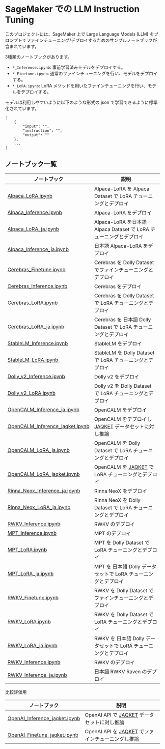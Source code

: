 # SageMaker での LLM Instruction Tuning

このプロジェクトには、SageMaker 上で Large Language Models (LLM) をプロンプトでファインチューニング/デプロイするためのサンプルノートブックが含まれています。

3種類のノートブックがあります。

- `*_Inference.ipynb`: 事前学習済みモデルをデプロイする。
- `*_Finetune.ipynb`: 通常のファインチューニングを行い、モデルをデプロイする。
- `*_LoRA.ipynb`: LoRA メソッドを用いたファインチューニングを行い、モデルをデプロイする。

モデルは利用しやすいように以下のような形式の json で学習できるように標準化されています。

```
[
    {
        "input": "",
        "instruction": "",
        "output": ""
    },
    ...
]
```

## ノートブック一覧

| ノートブック | 説明 |
| -------- | ----------- |
| [Alpaca_LoRA.ipynb](Transformers/Alpaca_LoRA.ipynb) | Alpaca-LoRA を Alpaca Dataset で LoRA チューニングとデプロイ |
| [Alpaca_Inference.ipynb](Transformers/Alpaca_Inference.ipynb) | Alpaca-LoRA をデプロイ |
| [Alpaca_LoRA_ja.ipynb](Transformers/Alpaca_LoRA_ja.ipynb) | Alpaca-LoRA を日本語 Alpaca Dataset で LoRA チューニングとデプロイ |
| [Alpaca_Inference_ja.ipynb](Transformers/Alpaca_Inference_ja.ipynb) | 日本語 Alpaca-LoRA をデプロイ |
| [Cerebras_Finetune.ipynb](Transformers/Cerebras_Finetune.ipynb) | Cerebras を Dolly Dataset でファインチューニングとデプロイ |
| [Cerebras_Inference.ipynb](Transformers/Cerebras_Inference.ipynb) | Cerebras をデプロイ |
| [Cerebras_LoRA.ipynb](Transformers/Cerebras_LoRA.ipynb) | Cerebras を Dolly Dataset で LoRA チューニングとデプロイ |
| [Cerebras_LoRA_ja.ipynb](Transformers/Cerebras_LoRA_ja.ipynb) | Cerebras を 日本語 Dolly Dataset で LoRA チューニングとデプロイ |
| [StableLM_Inference.ipynb](Transformers/StableLM_Inference.ipynb) | StableLM をデプロイ |
| [StableLM_LoRA.ipynb](Transformers/StableLM_LoRA.ipynb) | StableLM を Dolly Dataset で LoRA チューニングとデプロイ |
| [Dolly_v2_Inference.ipynb](Transformers/Dolly_v2_Inference.ipynb) | Dolly v2 をデプロイ |
| [Dolly_v2_LoRA.ipynb](Transformers/Dolly_v2_LoRA.ipynb) | Dolly v2 を Dolly Dataset で LoRA チューニングとデプロイ |
| [OpenCALM_Inference_ja.ipynb](Transformers/OpenCALM_Inference_ja.ipynb) | OpenCALM をデプロイ |
| [OpenCALM_Inference_jaqket.ipynb](Transformers/OpenCALM_Inference_jaqket.ipynb) | OpenCALM をデプロイし [JAQKET](https://www.nlp.ecei.tohoku.ac.jp/projects/jaqket/) データセットに対し推論 |
| [OpenCALM_LoRA_ja.ipynb](Transformers/OpenCALM_LoRA_ja.ipynb) | OpenCALM を Dolly Dataset で LoRA チューニングとデプロイ |
| [OpenCALM_LoRA_jaqket.ipynb](Transformers/OpenCALM_LoRA_jaqket.ipynb) | OpenCALM を [JAQKET](https://www.nlp.ecei.tohoku.ac.jp/projects/jaqket/) で LoRA チューニングとデプロイ |
| [Rinna_Neox_Inference_ja.ipynb](Transformers/Rinna_Neox_Inference_ja.ipynb) | Rinna NeoX をデプロイ |
| [Rinna_Neox_LoRA_ja.ipynb](Transformers/Rinna_Neox_LoRA_ja.ipynb) | Rinna NeoX を Dolly Dataset で LoRA チューニングとデプロイ |
| [RWKV_Inference.ipynb](Transformers/RWKV_Inference.ipynb) | RWKV のデプロイ |
| [MPT_Inference.ipynb](Transformers/MPT_Inference.ipynb) | MPT のデプロイ |
| [MPT_LoRA.ipynb](Transformers/MPT_LoRA.ipynb) | MPT を Dolly Dataset で LoRA チューニングとデプロイ |
| [MPT_LoRA_ja.ipynb](Transformers/MPT_LoRA_ja.ipynb) | MPT を 日本語 Dolly データセットで LoRA チューニングとデプロイ |
| [RWKV_Finetune.ipynb](RWKV/RWKV_Finetune.ipynb) | RWKV を Dolly Dataset でファインチューニングとデプロイ |
| [RWKV_LoRA.ipynb](RWKV/RWKV_Finetune.ipynb) | RWKV を Dolly Dataset で LoRA チューニングとデプロイ |
| [RWKV_LoRA_ja.ipynb](RWKV/RWKV_Finetune.ipynb) | RWKV を 日本語 Dolly データセットで LoRA チューニングとデプロイ |
| [RWKV_Inference.ipynb](RWKV/RWKV_Inference.ipynb) | RWKV のデプロイ |
| [RWKV_Inference_ja.ipynb](RWKV/RWKV_Inference_ja.ipynb) | 日本語 RWKV Raven のデプロイ |

比較評価用

| ノートブック | 説明 |
| -------- | ----------- |
| [OpenAI_Inference_jaqket.ipynb](OpenAI/OpenAI_Inference_jaqket.ipynb) | OpenAI API で [JAQKET](https://www.nlp.ecei.tohoku.ac.jp/projects/jaqket/) データセットに対し推論 |
| [OpenAI_Finetune_jaqket.ipynb](OpenAI/OpenAI_Finetune_jaqket.ipynb) | OpenAI API を [JAQKET](https://www.nlp.ecei.tohoku.ac.jp/projects/jaqket/) でファインチューニングし推論 |
